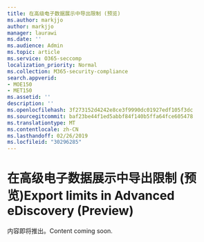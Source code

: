 ```yaml
---
title: 在高级电子数据展示中导出限制 (预览)
ms.author: markjjo
author: markjjo
manager: laurawi
ms.date: ''
ms.audience: Admin
ms.topic: article
ms.service: O365-seccomp
localization_priority: Normal
ms.collection: M365-security-compliance
search.appverid:
- MOE150
- MET150
ms.assetid: ''
description: ''
ms.openlocfilehash: 3f273152d4242e8ce3f9990dc01927edf105f3dc
ms.sourcegitcommit: baf23be44f1ed5abbf84f140b5ffa64fce605478
ms.translationtype: MT
ms.contentlocale: zh-CN
ms.lasthandoff: 02/26/2019
ms.locfileid: "30296285"
---
```

# <a name="export-limits-in-advanced-ediscovery-preview"></a><span data-ttu-id="d62a5-102">在高级电子数据展示中导出限制 (预览)</span><span class="sxs-lookup"><span data-stu-id="d62a5-102">Export limits in Advanced eDiscovery (Preview)</span></span>

<span data-ttu-id="d62a5-103">内容即将推出。</span><span class="sxs-lookup"><span data-stu-id="d62a5-103">Content coming soon.</span></span>